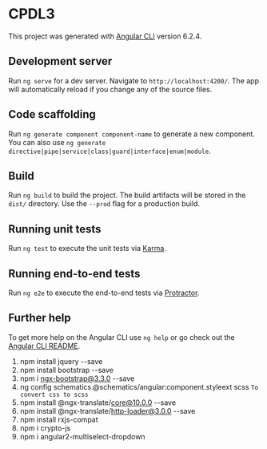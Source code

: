 # CPDL3

This project was generated with [Angular CLI](https://github.com/angular/angular-cli) version 6.2.4.

## Development server

Run `ng serve` for a dev server. Navigate to `http://localhost:4200/`. The app will automatically reload if you change any of the source files.

## Code scaffolding

Run `ng generate component component-name` to generate a new component. You can also use `ng generate directive|pipe|service|class|guard|interface|enum|module`.

## Build

Run `ng build` to build the project. The build artifacts will be stored in the `dist/` directory. Use the `--prod` flag for a production build.

## Running unit tests

Run `ng test` to execute the unit tests via [Karma](https://karma-runner.github.io).

## Running end-to-end tests

Run `ng e2e` to execute the end-to-end tests via [Protractor](http://www.protractortest.org/).

## Further help

To get more help on the Angular CLI use `ng help` or go check out the [Angular CLI README](https://github.com/angular/angular-cli/blob/master/README.md).


1. npm install jquery --save 
2. npm install bootstrap --save
3. npm i ngx-bootstrap@3.3.0 --save  
4. ng config schematics.@schematics/angular:component.styleext scss `To convert css to scss`
5. npm install @ngx-translate/core@10.0.0 --save
6. npm install @ngx-translate/http-loader@3.0.0 --save
7. npm install rxjs-compat
8. npm i crypto-js
9. npm i angular2-multiselect-dropdown
